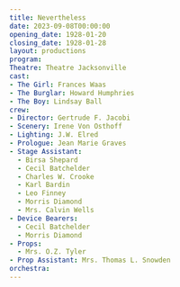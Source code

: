 ```yaml
---
title: Nevertheless
date: 2023-09-08T00:00:00
opening_date: 1928-01-20
closing_date: 1928-01-28
layout: productions
program:
Theatre: Theatre Jacksonville
cast:
- The Girl: Frances Waas
- The Burglar: Howard Humphries
- The Boy: Lindsay Ball
crew:
- Director: Gertrude F. Jacobi
- Scenery: Irene Von Osthoff
- Lighting: J.W. Elred
- Prologue: Jean Marie Graves
- Stage Assistant:
  - Birsa Shepard
  - Cecil Batchelder
  - Charles W. Crooke
  - Karl Bardin
  - Leo Finney
  - Morris Diamond
  - Mrs. Calvin Wells
- Device Bearers:
  - Cecil Batchelder
  - Morris Diamond
- Props:
  - Mrs. O.Z. Tyler
- Prop Assistant: Mrs. Thomas L. Snowden
orchestra:
---
```

